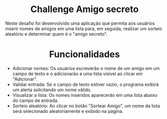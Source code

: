 <h1 align="center">  Challenge Amigo secreto </h1>
 <p>Neste desafio foi desenvolvido uma aplicação que permita aos usuários inserir nomes de amigos em uma lista para, em seguida, realizar um sorteio aleatório e determinar quem é o "amigo secreto".</p>

<h1 align="center"> Funcionalidades </h1>
<ul>
<li>Adicionar nomes: Os usuários escreverão o nome de um amigo em um campo de texto e o adicionarão a uma lista visível ao clicar em "Adicionar".</li>

<li>Validar entrada: Se o campo de texto estiver vazio, o programa exibirá um alerta solicitando um nome válido.</li>

<li>Visualizar a lista: Os nomes inseridos aparecerão em uma lista abaixo do campo de entrada.</li>

<li>Sorteio aleatório: Ao clicar no botão "Sortear Amigo", um nome da lista será selecionado aleatoriamente e exibido na página.</li>
</ul>